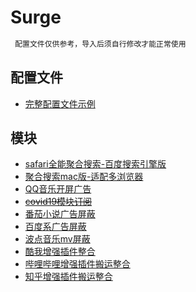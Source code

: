 # Surge

```ruby
 配置文件仅供参考，导入后须自行修改才能正常使用
```
## 配置文件
- [完整配置文件示例](https://raw.githubusercontent.com/zqzess/rule_for_quantumultX/master/Surge/zqzess_surge.conf)

## 模块
- [safari全能聚合搜索-百度搜索引擎版](https://raw.githubusercontent.com/zqzess/rule_for_quantumultX/master/Surge/Module/Qsearch.sgmodule)
- [聚合搜索mac版-适配多浏览器](https://raw.githubusercontent.com/zqzess/rule_for_quantumultX/master/Surge/Module/QsearchMac.sgmodule)
- [QQ音乐开屏广告](https://raw.githubusercontent.com/zqzess/rule_for_quantumultX/master/Surge/Module/QMusicAd.sgmodule)
- [~~covid19模块订阅~~](https://raw.githubusercontent.com/zqzess/rule_for_quantumultX/master/Surge/Module/COVID19.sgmodule)
- [番茄小说广告屏蔽](https://raw.githubusercontent.com/zqzess/rule_for_quantumultX/master/Surge/Module/FanQieNovel.sgmodule)
- [百度系广告屏蔽](https://raw.githubusercontent.com/zqzess/rule_for_quantumultX/master/Surge/Module/BaiduAdBlock.sgmodule)
- [波点音乐mv屏蔽](https://raw.githubusercontent.com/zqzess/rule_for_quantumultX/master/Surge/Module/bodianMusic.sgmodule)
- [酷我增强插件整合](https://raw.githubusercontent.com/zqzess/rule_for_quantumultX/master/Surge/Module/kuwo.sgmodule) 
- [哔哩哔哩增强插件搬运整合](https://raw.githubusercontent.com/zqzess/rule_for_quantumultX/master/Surge/Module/bilibili.sgmodule)
- [知乎增强插件搬运整合](https://raw.githubusercontent.com/zqzess/rule_for_quantumultX/master/Surge/Module/zhihu.sgmodule)
